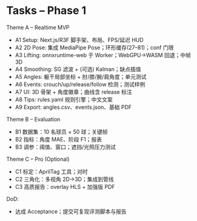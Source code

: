 # Tasks – Phase 1

Theme A – Realtime MVP
- A1 Setup: Next.js/R3F 脚手架、布局、FPS/延迟 HUD
- A2 2D Pose: 集成 MediaPipe Pose；环形缓存(27–81)；conf 门限
- A3 Lifting: onnxruntime-web 于 Worker；WebGPU→WASM 回退；中帧 3D
- A4 Smoothing: SG 滤波 + (可选) Kalman；缺点插值
- A5 Angles: 躯干局部坐标 + 肘/膝/腕/肩角度；单元测试
- A6 Events: crouch/up/release/follow 检测；测试样例
- A7 UI: 3D 骨架 + 角度徽章；曲线含 release 标注
- A8 Tips: rules.yaml 规则引擎；中文文案
- A9 Export: angles.csv、events.json、基础 PDF

Theme B – Evaluation
- B1 数据集：10 名球员 × 50 球；关键帧
- B2 指标：角度 MAE、阶段 F1；报表
- B3 调参：阈值、窗口；遮挡/光照压力测试

Theme C – Pro (Optional)
- C1 标定：AprilTag 工具；对时
- C2 三角化：多视角 2D→3D；集成到管线
- C3 高质报告：overlay HLS + 加强版 PDF

DoD:
- 达成 Acceptance；提交可复现评测脚本与报告
